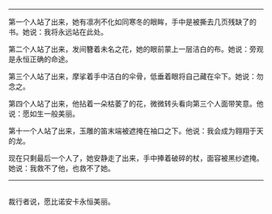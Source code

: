 
---
第一个人站了出来，她有凛冽不化如同寒冬的眼眸，手中是被撕去几页残缺了的书。她说：我将永远站在此处。

第二个人站了出来，发间簪着未名之花，她的眼前蒙上一层洁白的布。她说：旁观是永恒正确的命途。

第三个人站了出来，摩挲着手中洁白的伞骨，低垂着眼将自己藏在伞下。她说：勿念之。

第四个人站了出来，他拈着一朵枯萎了的花，微微转头看向第三个人面带笑意。他说：愿如生一般美丽。

第十一个人站了出来，玉雕的笛末端被遮掩在袖口之下。他说：我会成为翱翔于天的龙。

现在只剩最后一个人了，她安静走了出来，手中捧着破碎的杖，面容被黑纱遮掩。她说：我救不了他，也救不了她。

---
<br>
裁行者说，愿比诺安卡永恒美丽。
